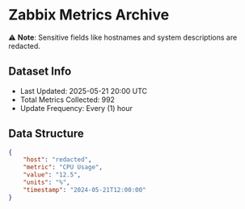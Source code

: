 # Zabbix Metrics Archive

⚠️ **Note**: Sensitive fields like hostnames and system descriptions are redacted.

## Dataset Info
- Last Updated: 2025-05-21 20:00 UTC
- Total Metrics Collected: 992
- Update Frequency: Every (1) hour

## Data Structure
```json
{
    "host": "redacted",
    "metric": "CPU Usage",
    "value": "12.5",
    "units": "%",
    "timestamp": "2024-05-21T12:00:00"
}
```
